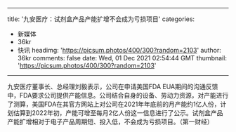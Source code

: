 
---
title: '九安医疗：试剂盒产品产能扩增不会成为亏损项目'
categories: 
 - 新媒体
 - 36kr
 - 快讯
headimg: 'https://picsum.photos/400/300?random=2103'
author: 36kr
comments: false
date: Wed, 01 Dec 2021 02:54:44 GMT
thumbnail: 'https://picsum.photos/400/300?random=2103'
---

<div>   
九安医疗董事长、总经理刘毅表示，公司在申请美国FDA EUA期间的沟通反馈中，FDA要求公司提供产能信息。公司结合自身的设备、劳动力资源，对产能进行了测算，美国FDA在其官方网站上对公司在2021年年底前的月产能约1亿人份，计划估算到2022年初，产能可增至每月2亿人份这一信息进行了公示。试剂盒产品产能扩增相对于电子产品周期短、投入低，不会成为亏损项目。（第一财经）  
</div>
            